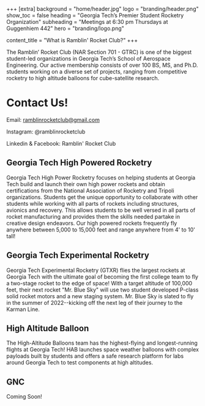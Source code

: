 +++
[extra]
background = "home/header.jpg"
logo = "branding/header.png"
show_toc = false
heading = "Georgia Tech’s Premier Student Rocketry Organization"
subheading = "Meetings at 6:30 pm Thursdays at Guggenhiem 442"
hero = "branding/logo.png"

content_title = "What is Ramblin' Rocket Club?"
+++

The Ramblin’ Rocket Club (NAR Section 701 - GTRC) is one of the biggest student-led organizations in Georgia Tech’s School of Aerospace Engineering. Our active membership consists of over 100 BS, MS, and Ph.D. students working on a diverse set of projects, ranging from competitive rocketry to high altitude balloons for cube-satellite research. 

# Contact Us!
Email: ramblinrocketclub@gmail.com

Instagram: @ramblinrocketclub

Linkedin & Facebook: Ramblin' Rocket Club

## Georgia Tech High Powered Rocketry

Georgia Tech High Power Rocketry focuses on helping students at Georgia Tech build and launch their own high power rockets and obtain certifications from the National Association of Rocketry and Tripoli organizations. Students get the unique opportunity to collaborate with other students while working with all parts of rockets including structures, avionics and recovery. This allows students to be well versed in all parts of rocket manufacturing and provides them the skills needed partake in creative design endeavors. Our high powered rockets frequently fly anywhere between 5,000 to 15,000 feet and range anywhere from 4' to 10' tall! 

## Georgia Tech Experimental Rocketry

Georgia Tech Experimental Rocketry (GTXR) flies the largest rockets at Georgia Tech with the ultimate goal of becoming the first college team to fly a two-stage rocket to the edge of space! With a target altitude of 100,000 feet, their next rocket "Mr. Blue Sky" will use two student developed P-class solid rocket motors and a new staging system.  Mr. Blue Sky is slated to fly in the summer of 2022--kicking off the next leg of their journey to the Karman Line.

## High Altitude Balloon

The High-Altitude Balloons team has the highest-flying and longest-running flights at Georgia Tech! HAB launches space weather balloons with complex payloads built by students and offers a safe research platform for labs around Georgia Tech to test components at high altitudes.

## GNC

Coming Soon!
